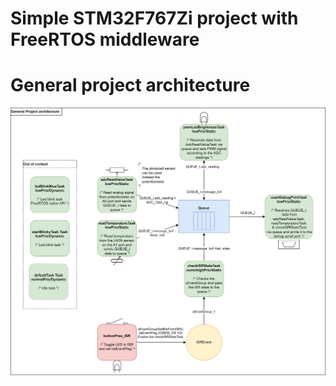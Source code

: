 # Simple STM32F767Zi project with FreeRTOS middleware
# General project architecture
![System diagram](profiler_project_draft.jpg)